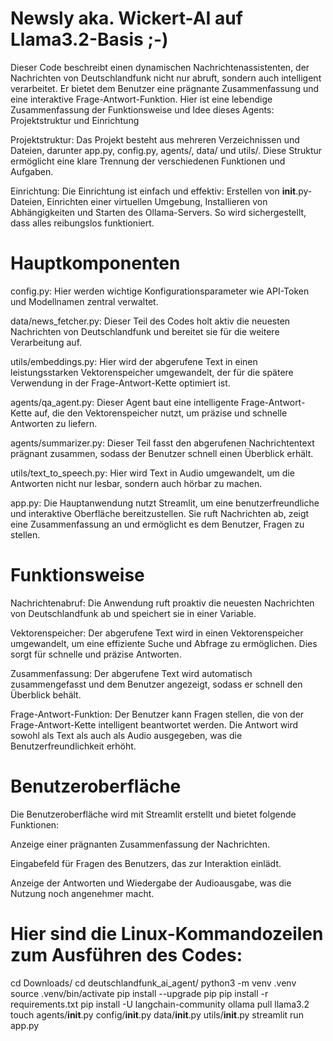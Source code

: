 # Newsly aka. Wickert-AI auf Llama3.2-Basis ;-)

Dieser Code beschreibt einen dynamischen Nachrichtenassistenten, der Nachrichten von Deutschlandfunk nicht nur abruft, sondern auch intelligent verarbeitet. Er bietet dem Benutzer eine prägnante Zusammenfassung und eine interaktive Frage-Antwort-Funktion. Hier ist eine lebendige Zusammenfassung der Funktionsweise und Idee dieses Agents:
Projektstruktur und Einrichtung

Projektstruktur: Das Projekt besteht aus mehreren Verzeichnissen und Dateien, darunter app.py, config.py, agents/, data/ und utils/. Diese Struktur ermöglicht eine klare Trennung der verschiedenen Funktionen und Aufgaben.

Einrichtung: Die Einrichtung ist einfach und effektiv: Erstellen von __init__.py-Dateien, Einrichten einer virtuellen Umgebung, Installieren von Abhängigkeiten und Starten des Ollama-Servers. So wird sichergestellt, dass alles reibungslos funktioniert.

# Hauptkomponenten

config.py: Hier werden wichtige Konfigurationsparameter wie API-Token und Modellnamen zentral verwaltet.

data/news_fetcher.py: Dieser Teil des Codes holt aktiv die neuesten Nachrichten von Deutschlandfunk und bereitet sie für die weitere Verarbeitung auf.

utils/embeddings.py: Hier wird der abgerufene Text in einen leistungsstarken Vektorenspeicher umgewandelt, der für die spätere Verwendung in der Frage-Antwort-Kette optimiert ist.

agents/qa_agent.py: Dieser Agent baut eine intelligente Frage-Antwort-Kette auf, die den Vektorenspeicher nutzt, um präzise und schnelle Antworten zu liefern.

agents/summarizer.py: Dieser Teil fasst den abgerufenen Nachrichtentext prägnant zusammen, sodass der Benutzer schnell einen Überblick erhält.

utils/text_to_speech.py: Hier wird Text in Audio umgewandelt, um die Antworten nicht nur lesbar, sondern auch hörbar zu machen.

app.py: Die Hauptanwendung nutzt Streamlit, um eine benutzerfreundliche und interaktive Oberfläche bereitzustellen. Sie ruft Nachrichten ab, zeigt eine Zusammenfassung an und ermöglicht es dem Benutzer, Fragen zu stellen.

# Funktionsweise

Nachrichtenabruf: Die Anwendung ruft proaktiv die neuesten Nachrichten von Deutschlandfunk ab und speichert sie in einer Variable.

Vektorenspeicher: Der abgerufene Text wird in einen Vektorenspeicher umgewandelt, um eine effiziente Suche und Abfrage zu ermöglichen. Dies sorgt für schnelle und präzise Antworten.

Zusammenfassung: Der abgerufene Text wird automatisch zusammengefasst und dem Benutzer angezeigt, sodass er schnell den Überblick behält.

Frage-Antwort-Funktion: Der Benutzer kann Fragen stellen, die von der Frage-Antwort-Kette intelligent beantwortet werden. Die Antwort wird sowohl als Text als auch als Audio ausgegeben, was die Benutzerfreundlichkeit erhöht.

# Benutzeroberfläche

Die Benutzeroberfläche wird mit Streamlit erstellt und bietet folgende Funktionen:

Anzeige einer prägnanten Zusammenfassung der Nachrichten.

Eingabefeld für Fragen des Benutzers, das zur Interaktion einlädt.

Anzeige der Antworten und Wiedergabe der Audioausgabe, was die Nutzung noch angenehmer macht.


# Hier sind die Linux-Kommandozeilen zum Ausführen des Codes:

cd Downloads/
cd deutschlandfunk_ai_agent/
python3 -m venv .venv
source .venv/bin/activate
pip install --upgrade pip
pip install -r requirements.txt
pip install -U langchain-community
ollama pull llama3.2
touch agents/__init__.py config/__init__.py data/__init__.py utils/__init__.py
streamlit run app.py



